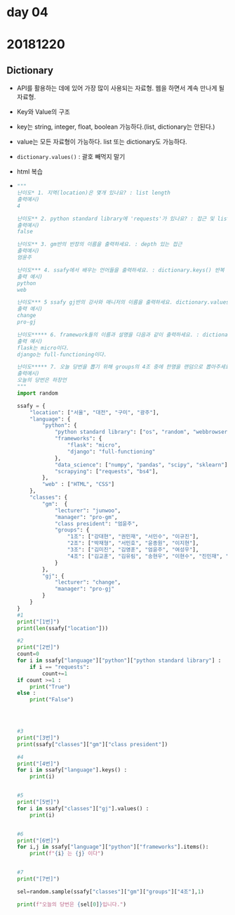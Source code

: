 # day 04

# 20181220

## Dictionary

* API를 활용하는 데에 있어 가장 많이 사용되는 자료형. 웹을 하면서 계속 만나게 될 자료형.
* Key와 Value의 구조
* key는 string, integer, float, boolean 가능하다.(list, dictionary는 안된다.)
* value는 모든 자료형이 가능하다. list 또는  dictionary도 가능하다.

* `dictionary.values()` : 괄호 빼먹지 말기

* html 복습

* ```python
  """
  난이도* 1. 지역(location)은 몇개 있나요? : list length
  출력예시)
  4
  
  난이도** 2. python standard library에 'requests'가 있나요? : 접근 및 list in
  출력예시)
  false
  
  난이도** 3. gm반의 반장의 이름을 출력하세요. : depth 있는 접근
  출력예시)
  엄윤주
  
  난이도*** 4. ssafy에서 배우는 언어들을 출력하세요. : dictionary.keys() 반복
  출력 예시)
  python
  web
  
  난이도*** 5 ssafy gj반의 강사와 매니저의 이름을 출력하세요. dictionary.values() 반복
  출력 예시)
  change
  pro-gj
  
  난이도***** 6. framework들의 이름과 설명을 다음과 같이 출력하세요. : dictionary 반복 및 string interpolation
  출력 예시)
  flask는 micro이다.
  django는 full-functioning이다.
  
  난이도***** 7. 오늘 당번을 뽑기 위해 groups의 4조 중에 한명을 랜덤으로 뽑아주세요. : depth 있는 접근 + list 가지고 와서 random.
  출력예시)
  오늘의 당번은 하창언
  """
  import random
  
  ssafy = {
      "location": ["서울", "대전", "구미", "광주"],
      "language": {
          "python": {
              "python standard library": ["os", "random", "webbrowser"],
              "frameworks": {
                  "flask": "micro",
                  "django": "full-functioning"
              },
              "data_science": ["numpy", "pandas", "scipy", "sklearn"],
              "scrapying": ["requests", "bs4"],
          },
          "web" : ["HTML", "CSS"]
      },
      "classes": {
          "gm":  {
              "lecturer": "junwoo",
              "manager": "pro-gm",
              "class president": "엄윤주",
              "groups": {
                  "1조": ["강대현", "권민재", "서민수", "이규진"],
                  "2조": ["박재형", "서민호", "윤종원", "이지현"],
                  "3조": ["김미진", "김영훈", "엄윤주", "여성우"],
                  "4조": ["김교훈", "김유림", "송현우", "이현수", "진민재", "하창언"],
              }
          },
          "gj": {
              "lecturer": "change",
              "manager": "pro-gj"
          }
      }
  }
  #1
  print("[1번]")
  print(len(ssafy["location"]))
  
  #2
  print("[2번]")
  count=0
  for i in ssafy["language"]["python"]["python standard library"] :
      if i == "requests":
          count+=1
  if count >=1 :
      print("True")
  else :
      print("False")    
  
          
  
  
  #3
  print("[3번]")
  print(ssafy["classes"]["gm"]["class president"])
  
  #4
  print("[4번]")
  for i in ssafy["language"].keys() :
      print(i)
  
  
  #5
  print("[5번]")
  for i in ssafy["classes"]["gj"].values() :
      print(i)
  
  
  #6
  print("[6번]")
  for i,j in ssafy["language"]["python"]["frameworks"].items():
      print(f"{i} 는 {j} 이다")
  
  
  #7
  print("[7번]")
  
  sel=random.sample(ssafy["classes"]["gm"]["groups"]["4조"],1)
  
  print(f"오늘의 당번은 {sel[0]}입니다.")
  
  
  
  
  ```



